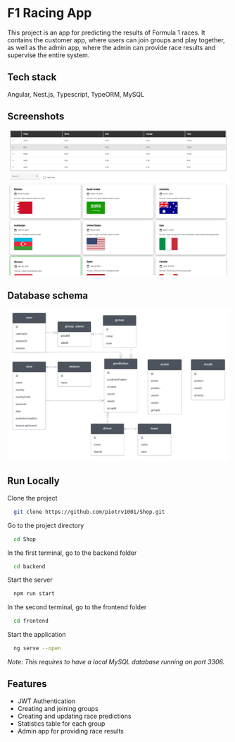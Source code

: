 
# F1 Racing App

This project is an app for predicting the results of Formula 1 races. It contains the customer app, where users can join groups and play together, as well as the admin app, where the admin can provide race results and supervise the entire system.


## Tech stack

Angular, Nest.js, Typescript, TypeORM, MySQL
## Screenshots

![App Screenshot](frontend/src/assets/img/RACING_SS.png)


## Database schema

![App Screenshot](frontend/src/assets/img/DB_RACING.png)


## Run Locally

Clone the project

```bash
  git clone https://github.com/piotrv1001/Shop.git
```

Go to the project directory

```bash
  cd Shop
```

In the first terminal, go to the backend folder

```bash
  cd backend
```

Start the server

```bash
  npm run start
```

In the second terminal, go to the frontend folder

```bash
  cd frontend
```

Start the application

```bash
  ng serve --open
```

<i>Note: This requires to have a local MySQL database running on port 3306.</i>

## Features

- JWT Authentication
- Creating and joining groups
- Creating and updating race predictions
- Statistics table for each group
- Admin app for providing race results

